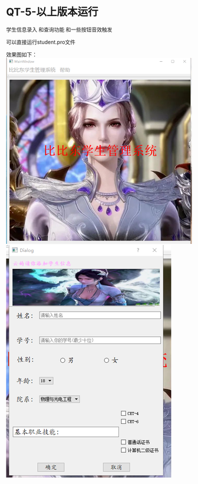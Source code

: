 # QT-5-以上版本运行
学生信息录入
和查询功能
和一些按钮音效触发

可以直接运行student.pro文件

效果图如下：
![image](https://github.com/zhuxing666/QT-5-/blob/main/studentproject/image/QQ%E5%9B%BE%E7%89%8720210908142502.png)
![image](https://github.com/zhuxing666/QT-5-/blob/main/studentproject/image/QQ%E5%9B%BE%E7%89%8720210908142558.png)


